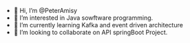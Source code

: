 - 👋 Hi, I’m @PeterAmisy
- 👀 I’m interested in Java sowftware programming. 
- 🌱 I’m currently learning Kafka and event driven architecture
- 💞️ I’m looking to collaborate on API springBoot Project.

<!---
PeterAmisy/PeterAmisy is a ✨ special ✨ repository because its `README.md` (this file) appears on your GitHub profile.
You can click the Preview link to take a look at your changes.
--->
